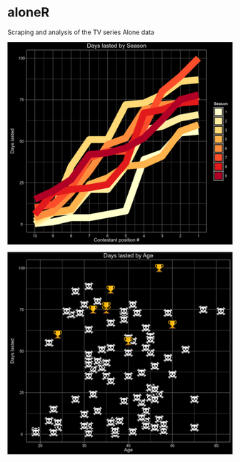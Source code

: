 # aloneR
Scraping and analysis of the TV series Alone data

![chart1](https://github.com/BJ-Cochrane/aloneR/blob/main/output/chart_lasted_season.png)

![chart2](https://github.com/BJ-Cochrane/aloneR/blob/main/output/chart_lasted_age.png)
